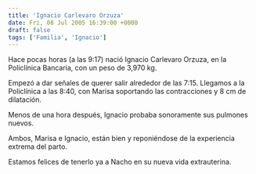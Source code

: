 ```yaml
---
title: 'Ignacio Carlevaro Orzuza'
date: Fri, 08 Jul 2005 16:39:00 +0000
draft: false
tags: ['Familia', 'Ignacio']
---
```


Hace pocas horas (a las 9:17) nació Ignacio Carlevaro Orzuza, en la Policlínica Bancaria, 
con un peso de 3,970 kg. 

Empezó a dar señales de querer salir alrededor de las 7:15. Llegamos a la 
Policlínica a las 8:40, con Marisa soportando las contracciones y 8 cm de dilatación. 

Menos de una hora después, Ignacio probaba sonoramente sus pulmones nuevos. 

Ambos, Marisa e Ignacio, están bien y reponiéndose de la experiencia extrema del parto. 

Estamos felices de tenerlo ya a Nacho en su nueva vida extrauterina.
